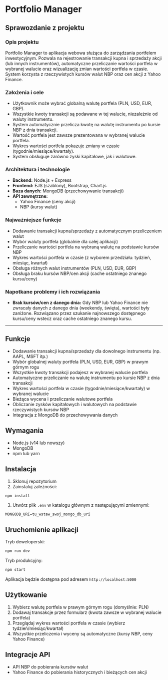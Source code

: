 # Portfolio Manager

## Sprawozdanie z projektu

### Opis projektu
Portfolio Manager to aplikacja webowa służąca do zarządzania portfelem inwestycyjnym. Pozwala na rejestrowanie transakcji kupna i sprzedaży akcji (lub innych instrumentów), automatyczne przeliczanie wartości portfela w wybranej walucie oraz wizualizację zmian wartości portfela w czasie. System korzysta z rzeczywistych kursów walut NBP oraz cen akcji z Yahoo Finance.

### Założenia i cele
- Użytkownik może wybrać globalną walutę portfela (PLN, USD, EUR, GBP).
- Wszystkie kwoty transakcji są podawane w tej walucie, niezależnie od waluty instrumentu.
- System automatycznie przelicza kwotę na walutę instrumentu po kursie NBP z dnia transakcji.
- Wartość portfela jest zawsze prezentowana w wybranej walucie portfela.
- Wykres wartości portfela pokazuje zmiany w czasie (tygodnie/miesiące/kwartały).
- System obsługuje zarówno zyski kapitałowe, jak i walutowe.

### Architektura i technologie
- **Backend:** Node.js + Express
- **Frontend:** EJS (szablony), Bootstrap, Chart.js
- **Baza danych:** MongoDB (przechowywanie transakcji)
- **API zewnętrzne:**
  - Yahoo Finance (ceny akcji)
  - NBP (kursy walut)

### Najważniejsze funkcje
- Dodawanie transakcji kupna/sprzedaży z automatycznym przeliczeniem walut
- Wybór waluty portfela (globalnie dla całej aplikacji)
- Przeliczanie wartości portfela na wybraną walutę na podstawie kursów NBP
- Wykres wartości portfela w czasie (z wyborem przedziału: tydzień, miesiąc, kwartał)
- Obsługa różnych walut instrumentów (PLN, USD, EUR, GBP)
- Obsługa braku kursów NBP/cen akcji (cache ostatniego znanego kursu/ceny)

### Napotkane problemy i ich rozwiązania
- **Brak kursów/cen z danego dnia:** Gdy NBP lub Yahoo Finance nie zwracały danych z danego dnia (weekendy, święta), wartości były zaniżone. Rozwiązano przez szukanie najnowszego dostępnego kursu/ceny wstecz oraz cache ostatniego znanego kursu.

---

## Funkcje

- Dodawanie transakcji kupna/sprzedaży dla dowolnego instrumentu (np. AAPL, MSFT itp.)
- Wybór globalnej waluty portfela (PLN, USD, EUR, GBP) w prawym górnym rogu
- Wszystkie kwoty transakcji podajesz w wybranej walucie portfela
- Automatyczne przeliczanie na walutę instrumentu po kursie NBP z dnia transakcji
- Wykres wartości portfela w czasie (tygodnie/miesiące/kwartały) w wybranej walucie
- Bieżąca wycena i przeliczanie walutowe portfela
- Obliczanie zysków kapitałowych i walutowych na podstawie rzeczywistych kursów NBP
- Integracja z MongoDB do przechowywania danych

## Wymagania

- Node.js (v14 lub nowszy)
- MongoDB
- npm lub yarn

## Instalacja

1. Sklonuj repozytorium
2. Zainstaluj zależności:
```bash
npm install
```

3. Utwórz plik `.env` w katalogu głównym z następującymi zmiennymi:
```
MONGODB_URI=tu_wstaw_swoj_mongo_db_uri
```

## Uruchomienie aplikacji

Tryb deweloperski:
```bash
npm run dev
```

Tryb produkcyjny:
```bash
npm start
```

Aplikacja będzie dostępna pod adresem `http://localhost:5000`

## Użytkowanie

1. Wybierz walutę portfela w prawym górnym rogu (domyślnie: PLN)
2. Dodawaj transakcje przez formularz (kwota zawsze w wybranej walucie portfela)
3. Przeglądaj wykres wartości portfela w czasie (wybierz tydzień/miesiąc/kwartał)
4. Wszystkie przeliczenia i wyceny są automatyczne (kursy NBP, ceny Yahoo Finance)

## Integracje API

- API NBP do pobierania kursów walut
- Yahoo Finance do pobierania historycznych i bieżących cen akcji
